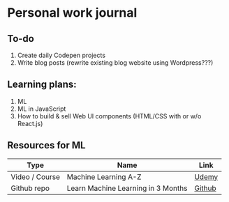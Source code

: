 # Personal work journal

## To-do
1. Create daily Codepen projects
2. Write blog posts (rewrite existing blog website using Wordpress???)

## Learning plans:
1. ML
2. ML in JavaScript
3. How to build & sell Web UI components (HTML/CSS with or w/o React.js)

## Resources for ML
| Type            | Name                               | Link                                                                       |
| --------------- | ---------------------------------- | -------------------------------------------------------------------------- |
| Video / Course  | Machine Learning A-Z               | [Udemy](https://www.udemy.com/machinelearning/learn/v4/t/lecture/5772258)  |
| Github repo     | Learn Machine Learning in 3 Months | [Github](https://github.com/llSourcell/Learn_Machine_Learning_in_3_Months) |
